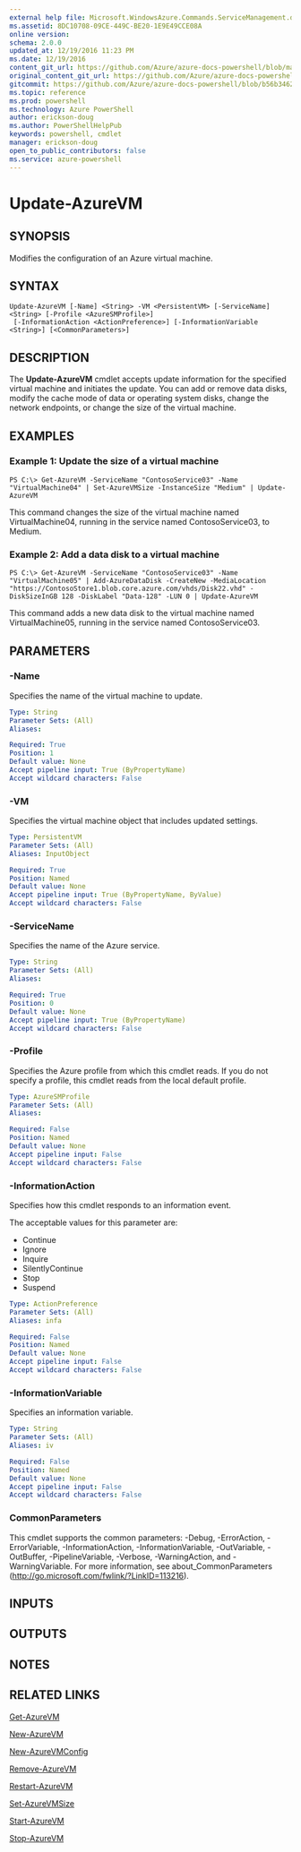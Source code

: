 ```yaml
---
external help file: Microsoft.WindowsAzure.Commands.ServiceManagement.dll-Help.xml
ms.assetid: 8DC10708-09CE-449C-BE20-1E9E49CCE08A
online version: 
schema: 2.0.0
updated_at: 12/19/2016 11:23 PM
ms.date: 12/19/2016
content_git_url: https://github.com/Azure/azure-docs-powershell/blob/master/azureps-cmdlets-docs/ServiceManagement/Azure.Service/v3.1.0/Update-AzureVM.md
original_content_git_url: https://github.com/Azure/azure-docs-powershell/blob/master/azureps-cmdlets-docs/ServiceManagement/Azure.Service/v3.1.0/Update-AzureVM.md
gitcommit: https://github.com/Azure/azure-docs-powershell/blob/b56b3462496e95231571c08a11cb4a133d515348/azureps-cmdlets-docs/ServiceManagement/Azure.Service/v3.1.0/Update-AzureVM.md
ms.topic: reference
ms.prod: powershell
ms.technology: Azure PowerShell
author: erickson-doug
ms.author: PowerShellHelpPub
keywords: powershell, cmdlet
manager: erickson-doug
open_to_public_contributors: false
ms.service: azure-powershell
---
```


# Update-AzureVM

## SYNOPSIS
Modifies the configuration of an Azure virtual machine.

## SYNTAX

```
Update-AzureVM [-Name] <String> -VM <PersistentVM> [-ServiceName] <String> [-Profile <AzureSMProfile>]
 [-InformationAction <ActionPreference>] [-InformationVariable <String>] [<CommonParameters>]
```

## DESCRIPTION
The **Update-AzureVM** cmdlet accepts update information for the specified virtual machine and initiates the update.
You can add or remove data disks, modify the cache mode of data or operating system disks, change the network endpoints, or change the size of the virtual machine.

## EXAMPLES

### Example 1: Update the size of a virtual machine
```
PS C:\> Get-AzureVM -ServiceName "ContosoService03" -Name "VirtualMachine04" | Set-AzureVMSize -InstanceSize "Medium" | Update-AzureVM
```

This command changes the size of the virtual machine named VirtualMachine04, running in the service named ContosoService03, to Medium.

### Example 2: Add a data disk to a virtual machine
```
PS C:\> Get-AzureVM -ServiceName "ContosoService03" -Name "VirtualMachine05" | Add-AzureDataDisk -CreateNew -MediaLocation "https://ContosoStore1.blob.core.azure.com/vhds/Disk22.vhd" -DiskSizeInGB 128 -DiskLabel "Data-128" -LUN 0 | Update-AzureVM
```

This command adds a new data disk to the virtual machine named VirtualMachine05, running in the service named ContosoService03.

## PARAMETERS

### -Name
Specifies the name of the virtual machine to update.

```yaml
Type: String
Parameter Sets: (All)
Aliases: 

Required: True
Position: 1
Default value: None
Accept pipeline input: True (ByPropertyName)
Accept wildcard characters: False
```

### -VM
Specifies the virtual machine object that includes updated settings.

```yaml
Type: PersistentVM
Parameter Sets: (All)
Aliases: InputObject

Required: True
Position: Named
Default value: None
Accept pipeline input: True (ByPropertyName, ByValue)
Accept wildcard characters: False
```

### -ServiceName
Specifies the name of the Azure service.

```yaml
Type: String
Parameter Sets: (All)
Aliases: 

Required: True
Position: 0
Default value: None
Accept pipeline input: True (ByPropertyName)
Accept wildcard characters: False
```

### -Profile
Specifies the Azure profile from which this cmdlet reads.
If you do not specify a profile, this cmdlet reads from the local default profile.

```yaml
Type: AzureSMProfile
Parameter Sets: (All)
Aliases: 

Required: False
Position: Named
Default value: None
Accept pipeline input: False
Accept wildcard characters: False
```

### -InformationAction
Specifies how this cmdlet responds to an information event.

The acceptable values for this parameter are:

- Continue
- Ignore
- Inquire
- SilentlyContinue
- Stop
- Suspend

```yaml
Type: ActionPreference
Parameter Sets: (All)
Aliases: infa

Required: False
Position: Named
Default value: None
Accept pipeline input: False
Accept wildcard characters: False
```

### -InformationVariable
Specifies an information variable.

```yaml
Type: String
Parameter Sets: (All)
Aliases: iv

Required: False
Position: Named
Default value: None
Accept pipeline input: False
Accept wildcard characters: False
```

### CommonParameters
This cmdlet supports the common parameters: -Debug, -ErrorAction, -ErrorVariable, -InformationAction, -InformationVariable, -OutVariable, -OutBuffer, -PipelineVariable, -Verbose, -WarningAction, and -WarningVariable. For more information, see about_CommonParameters (http://go.microsoft.com/fwlink/?LinkID=113216).

## INPUTS

## OUTPUTS

## NOTES

## RELATED LINKS

[Get-AzureVM](xref:ServiceManagement/Azure.Service/v3.1.0/Get-AzureVM.md)

[New-AzureVM](xref:ServiceManagement/Azure.Service/v3.1.0/New-AzureVM.md)

[New-AzureVMConfig](xref:ServiceManagement/Azure.Service/v3.1.0/New-AzureVMConfig.md)

[Remove-AzureVM](xref:ServiceManagement/Azure.Service/v3.1.0/Remove-AzureVM.md)

[Restart-AzureVM](xref:ServiceManagement/Azure.Service/v3.1.0/Restart-AzureVM.md)

[Set-AzureVMSize](xref:ServiceManagement/Azure.Service/v3.1.0/Set-AzureVMSize.md)

[Start-AzureVM](xref:ServiceManagement/Azure.Service/v3.1.0/Start-AzureVM.md)

[Stop-AzureVM](xref:ServiceManagement/Azure.Service/v3.1.0/Stop-AzureVM.md)


